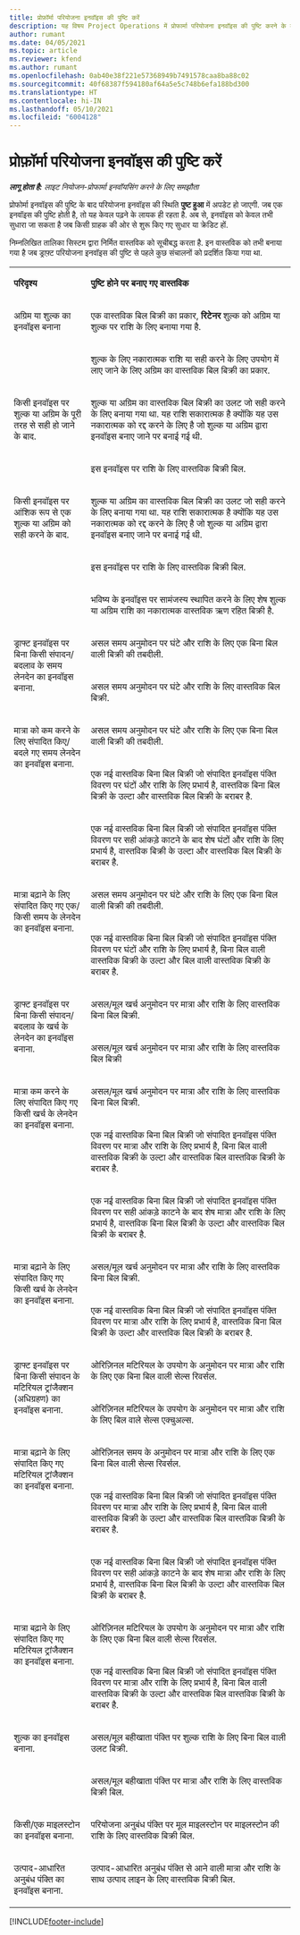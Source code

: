 ```yaml
---
title: प्रोफ़ॉर्मा परियोजना इनवॉइस की पुष्टि करें
description: यह विषय Project Operations में प्रोफार्मा परियोजना इनवॉइस की पुष्टि करने के बारे में जानकारी प्रदान करता है.
author: rumant
ms.date: 04/05/2021
ms.topic: article
ms.reviewer: kfend
ms.author: rumant
ms.openlocfilehash: 0ab40e38f221e57368949b7491578caa8ba88c02
ms.sourcegitcommit: 40f68387f594180af64a5e5c748b6efa188bd300
ms.translationtype: HT
ms.contentlocale: hi-IN
ms.lasthandoff: 05/10/2021
ms.locfileid: "6004128"
---
```

# <a name="confirm-a-proforma-project-invoice"></a>प्रोफ़ॉर्मा परियोजना इनवॉइस की पुष्टि करें 

_**लागू होता है:** लाइट नियोजन-प्रोफार्मा इनवॉयसिंग करने के लिए समझौता_


प्रोफोर्मा इनवॉइस की पुष्टि के बाद परियोजना इनवॉइस की स्थिति **पुष्ट हुआ** में अपडेट हो जाएगी. जब एक इनवॉइस की पुष्टि होती है, तो यह केवल पढ़ने के लायक ही रहता है. अब से, इनवॉइस को केवल तभी सुधारा जा सकता है जब किसी ग्राहक की ओर से शुरू किए गए सुधार या क्रेडिट हों.

निम्नलिखित तालिका सिस्टम द्वारा निर्मित वास्तविक को सूचीबद्ध करता है. इन वास्तविक को तभी बनाया गया है जब ड्राफ़्ट परियोजना इनवॉइस की पुष्टि से पहले कुछ संचालनों को प्रदर्शित किया गया था.

<table border="0" cellspacing="0" cellpadding="0">
    <tbody>
        <tr>
            <td width="216" valign="top">
                <p>
                    <strong>परिदृश्य</strong>
                </p>
            </td>
            <td width="808" valign="top">
                <p>
                    <strong>पुष्टि होने पर बनाए गए वास्तविक</strong>
                </p>
            </td>
        </tr>
        <tr>
            <td width="216" rowspan="2" valign="top">
                <p>
अग्रिम या शुल्क का इनवॉइस बनाना </p>
            </td>
            <td width="408" valign="top">
                <p>
एक वास्तविक बिल बिक्री का प्रकार, <strong>रिटेनर</strong> शुल्क को अग्रिम या शुल्क पर राशि के लिए बनाया गया है.
                </p>
            </td>
        </tr>
        <tr>
            <td width="408" valign="top">
                <p>
शुल्क के लिए नकारात्मक राशि या सही करने के लिए उपयोग में लाए जाने के लिए अग्रिम का वास्तविक बिल बिक्री का प्रकार.
                </p>
            </td>
        </tr>
        <tr>
            <td width="216" rowspan="2" valign="top">
                <p>
किसी इनवॉइस पर शुल्क या अग्रिम के पूरी तरह से सही हो जाने के बाद.
                </p>
            </td>
            <td width="408" valign="top">
                <p>
शुल्क या अग्रिम का वास्तविक बिल बिक्री का उलट जो सही करने के लिए बनाया गया था. यह राशि सकारात्मक है क्योंकि यह उस नकारात्मक को रद्द करने के लिए है जो शुल्क या अग्रिम द्वारा इनवॉइस बनाए जाने पर बनाई गई थी.
                </p>
            </td>
        </tr>
        <tr>
            <td width="408" valign="top">
                <p>
इस इनवॉइस पर राशि के लिए वास्तविक बिक्री बिल.
                </p>
            </td>
        </tr>
        <tr>
            <td width="216" rowspan="3" valign="top">
                <p>
किसी इनवॉइस पर आंशिक रूप से एक शुल्क या अग्रिम को सही करने के बाद.
                </p>
            </td>
            <td width="408" valign="top">
                <p>
शुल्क या अग्रिम का वास्तविक बिल बिक्री का उलट जो सही करने के लिए बनाया गया था. यह राशि सकारात्मक है क्योंकि यह उस नकारात्मक को रद्द करने के लिए है जो शुल्क या अग्रिम द्वारा इनवॉइस बनाए जाने पर बनाई गई थी.
                </p>
            </td>
        </tr>
        <tr>
            <td width="408" valign="top">
                <p>
इस इनवॉइस पर राशि के लिए वास्तविक बिक्री बिल.
                </p>
            </td>
        </tr>
        <tr>
            <td width="408" valign="top">
                <p>
भविष्य के इनवॉइस पर सामंजस्य स्थापित करने के लिए शेष शुल्क या अग्रिम राशि का नकारात्मक वास्तविक ऋण रहित बिक्री है.
                </p>
            </td>
        </tr>
        <tr>
            <td width="216" rowspan="2" valign="top">
                <p>
ड्राफ्ट इनवॉइस पर बिना किसी संपादन/बदलाव के समय लेनदेन का इनवॉइस बनाना.
                </p>
            </td>
            <td width="408" valign="top">
                <p>
असल समय अनुमोदन पर घंटे और राशि के लिए एक बिना बिल वाली बिक्री की तबदीली.
                </p>
            </td>
        </tr>
        <tr>
            <td width="408" valign="top">
                <p>
असल समय अनुमोदन पर घंटे और राशि के लिए वास्तविक बिल बिक्री.
                </p>
            </td>
        </tr>
        <tr>
            <td width="216" rowspan="3" valign="top">
                <p>
मात्रा को कम करने के लिए संपादित किए/बदले गए समय लेनदेन का इनवॉइस बनाना.
                </p>
            </td>
            <td width="408" valign="top">
                <p>
असल समय अनुमोदन पर घंटे और राशि के लिए एक बिना बिल वाली बिक्री की तबदीली.
                </p>
            </td>
        </tr>
        <tr>
            <td width="408" valign="top">
                <p>
एक नई वास्तविक बिना बिल बिक्री जो संपादित इनवॉइस पंक्ति विवरण पर घंटों और राशि के लिए प्रभार्य है, वास्तविक बिना बिल बिक्री के उल्टा और वास्तविक बिल बिक्री के बराबर है.
                </p>
            </td>
        </tr>
        <tr>
            <td width="408" valign="top">
                <p>
एक नई वास्तविक बिना बिल बिक्री जो संपादित इनवॉइस पंक्ति विवरण पर सही आंकड़े काटने के बाद शेष घंटों और राशि के लिए प्रभार्य है, वास्तविक बिक्री के उल्टा और वास्तविक बिल बिक्री के बराबर है.
                </p>
            </td>
        </tr>
        <tr>
            <td width="216" rowspan="2" valign="top">
                <p>
मात्रा बढ़ाने के लिए संपादित किए गए एक/ किसी समय के लेनदेन का इनवॉइस बनाना.
                </p>
            </td>
            <td width="408" valign="top">
                <p>
असल समय अनुमोदन पर घंटे और राशि के लिए एक बिना बिल वाली बिक्री की तबदीली.
                </p>
            </td>
        </tr>
        <tr>
            <td width="408" valign="top">
                <p>
एक नई वास्तविक बिना बिल बिक्री जो संपादित इनवॉइस पंक्ति विवरण पर घंटों और राशि के लिए प्रभार्य है, बिना बिल वाली वास्तविक बिक्री के उल्टा और बिल वाली वास्तविक बिक्री के बराबर है.
                </p>
            </td>
        </tr>
        <tr>
            <td width="216" rowspan="2" valign="top">
                <p>
ड्राफ्ट इनवॉइस पर बिना किसी संपादन/बदलाव के खर्च के लेनदेन का इनवॉइस बनाना.
                </p>
            </td>
            <td width="408" valign="top">
                <p>
असल/मूल खर्च अनुमोदन पर मात्रा और राशि के लिए वास्तविक बिना बिल बिक्री.
                </p>
            </td>
        </tr>
        <tr>
            <td width="408" valign="top">
                <p>
असल/मूल खर्च अनुमोदन पर मात्रा और राशि के लिए वास्तविक बिल बिक्री </p>
            </td>
        </tr>
        <tr>
            <td width="216" rowspan="3" valign="top">
                <p>
मात्रा कम करने के लिए संपादित किए गए किसी खर्च के लेनदेन का इनवॉइस बनाना.
                </p>
            </td>
            <td width="408" valign="top">
                <p>
असल/मूल खर्च अनुमोदन पर मात्रा और राशि के लिए वास्तविक बिना बिल बिक्री.
                </p>
            </td>
        </tr>
        <tr>
            <td width="408" valign="top">
                <p>
एक नई वास्तविक बिना बिल बिक्री जो संपादित इनवॉइस पंक्ति विवरण पर मात्रा और राशि के लिए प्रभार्य है, बिना बिल वाली वास्तविक बिक्री के उल्टा और वास्तविक बिल वास्तविक बिक्री के बराबर है.
                </p>
            </td>
        </tr>
        <tr>
            <td width="408" valign="top">
                <p>
एक नई वास्तविक बिना बिल बिक्री जो संपादित इनवॉइस पंक्ति विवरण पर सही आंकड़े काटने के बाद शेष मात्रा और राशि के लिए प्रभार्य है, वास्तविक बिना बिल बिक्री के उल्टा और वास्तविक बिल बिक्री के बराबर है.
                </p>
            </td>
        </tr>
        <tr>
            <td width="216" rowspan="2" valign="top">
                <p>
मात्रा बढ़ाने के लिए संपादित किए गए किसी खर्च के लेनदेन का इनवॉइस बनाना.
                </p>
            </td>
            <td width="408" valign="top">
                <p>
असल/मूल खर्च अनुमोदन पर मात्रा और राशि के लिए वास्तविक बिना बिल बिक्री.
                </p>
            </td>
        </tr>
        <tr>
            <td width="408" valign="top">
                <p>
एक नई वास्तविक बिना बिल बिक्री जो संपादित इनवॉइस पंक्ति विवरण पर मात्रा और राशि के लिए प्रभार्य है, वास्तविक बिना बिल बिक्री के उल्टा और वास्तविक बिल बिक्री के बराबर है. 
                </p>
            </td>
        </tr>
        <tr>
            <td width="216" rowspan="2" valign="top">
                <p>
ड्राफ्ट इनवॉइस पर बिना किसी संपादन के मटिरियल ट्रांजैक्शन (अधिग्रहण) का इनवॉइस बनाना.
                </p>
            </td>
            <td width="408" valign="top">
                <p>
ओरिज़िनल मटिरियल के उपयोग के अनुमोदन पर मात्रा और राशि के लिए एक बिना बिल वाली सेल्स रिवर्सल.
                </p>
            </td>
        </tr>
        <tr>
            <td width="408" valign="top">
                <p>
ओरिज़िनल मटिरियल के उपयोग के अनुमोदन पर मात्रा और राशि के लिए बिल वाले सेल्स एक्चुअल्स.
                </p>
            </td>
        </tr>
        <tr>
            <td width="216" rowspan="3" valign="top">
                <p>
मात्रा बढ़ाने के लिए संपादित किए गए मटिरियल ट्रांजैक्शन का इनवॉइस बनाना.
                </p>
            </td>
            <td width="408" valign="top">
                <p>
ओरिज़िनल समय के अनुमोदन पर मात्रा और राशि के लिए एक बिना बिल वाली सेल्स रिवर्सल.
                </p>
            </td>
        </tr>
        <tr>
            <td width="408" valign="top">
                <p>
एक नई वास्तविक बिना बिल बिक्री जो संपादित इनवॉइस पंक्ति विवरण पर मात्रा और राशि के लिए प्रभार्य है, बिना बिल वाली वास्तविक बिक्री के उल्टा और वास्तविक बिल वास्तविक बिक्री के बराबर है.
                </p>
            </td>
        </tr>
        <tr>
            <td width="408" valign="top">
                <p>
एक नई वास्तविक बिना बिल बिक्री जो संपादित इनवॉइस पंक्ति विवरण पर सही आंकड़े काटने के बाद शेष मात्रा और राशि के लिए प्रभार्य है, वास्तविक बिना बिल बिक्री के उल्टा और वास्तविक बिल बिक्री के बराबर है.
                </p>
            </td>
        </tr>
        <tr>
            <td width="216" rowspan="2" valign="top">
                <p>
मात्रा बढ़ाने के लिए संपादित किए गए मटिरियल ट्रांजैक्शन का इनवॉइस बनाना.
                </p>
            </td>
            <td width="408" valign="top">
                <p>
ओरिज़िनल मटिरियल के उपयोग के अनुमोदन पर मात्रा और राशि के लिए एक बिना बिल वाली सेल्स रिवर्सल.
                </p>
            </td>
        </tr>
        <tr>
            <td width="408" valign="top">
                <p>
एक नई वास्तविक बिना बिल बिक्री जो संपादित इनवॉइस पंक्ति विवरण पर मात्रा और राशि के लिए प्रभार्य है, बिना बिल वाली वास्तविक बिक्री के उल्टा और वास्तविक बिल वास्तविक बिक्री के बराबर है.
                </p>
            </td>
        </tr>
        <tr>
            <td width="216" rowspan="2" valign="top">
                <p>
शुल्क का इनवॉइस बनाना.
                </p>
            </td>
            <td width="408" valign="top">
                <p>
असल/मूल बहीखाता पंक्ति पर शुल्क राशि के लिए बिना बिल वाली उलट बिक्री.
                </p>
            </td>
        </tr>
        <tr>
            <td width="408" valign="top">
                <p>
असल/मूल बहीखाता पंक्ति पर मात्रा और राशि के लिए वास्तविक बिक्री बिल.
                </p>
            </td>
        </tr>
        <tr>
            <td width="216" valign="top">
                <p>
किसी/एक माइलस्टोन का इनवॉइस बनाना.
                </p>
            </td>
            <td width="408" valign="top">
                <p>
परियोजना अनुबंध पंक्ति पर मूल माइलस्टोन पर माइलस्टोन की राशि के लिए वास्तविक बिक्री बिल.
                </p>
            </td>
        </tr>
        <tr>
            <td width="216" valign="top">
                <p>
उत्पाद-आधारित अनुबंध पंक्ति का इनवॉइस बनाना.
                </p>
            </td>
            <td width="408" valign="top">
                <p>
उत्पाद-आधारित अनुबंध पंक्ति से आने वाली मात्रा और राशि के साथ उत्पाद लाइन के लिए वास्तविक बिक्री बिल.
                </p>
            </td>
        </tr>
    </tbody>
</table>


[!INCLUDE[footer-include](../../includes/footer-banner.md)]
